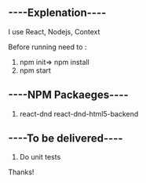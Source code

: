## ----Explenation----
I use React, Nodejs, Context

Before running need to :
1. npm init=> npm install 
2. npm start


## ----NPM Packaeges----

1. react-dnd react-dnd-html5-backend


## ----To be delivered---- 

1. Do unit tests




Thanks!
